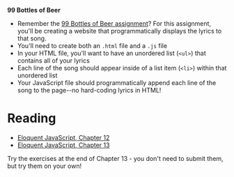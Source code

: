 **99 Bottles of Beer**
- Remember the [99 Bottles of Beer assignment](../03-conditionals-and-loops#conclusion)? For this assignment, you'll be creating a website that programmatically displays the lyrics to that song.
- You'll need to create both an `.html` file and a `.js` file
- In your HTML file, you'll want to have an unordered list (`<ul>`) that contains all of your lyrics
- Each line of the song should appear inside of a list item (`<li>`) within that unordered list
- Your JavaScript file should programmatically append each line of the song to the page--no hard-coding lyrics in HTML!

# Reading
- [Eloquent JavaScript, Chapter 12](http://eloquentjavascript.net/12_browser.html)
- [Eloquent JavaScript, Chapter 13](http://eloquentjavascript.net/13_dom.html)

Try the exercises at the end of Chapter 13 - you don't need to submit them, but try them on your own!
